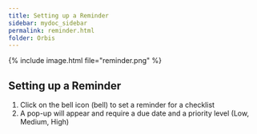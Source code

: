 ```yaml
---
title: Setting up a Reminder
sidebar: mydoc_sidebar
permalink: reminder.html
folder: Orbis
---
```

{% include image.html file="reminder.png" %}

## Setting up a Reminder

1. Click on the bell  icon (bell) to set a reminder for a checklist
2. A pop-up will appear and require a due date and a priority level (Low, Medium, High)

